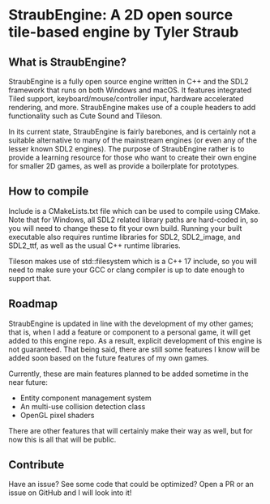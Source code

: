 # StraubEngine: A 2D open source tile-based engine by Tyler Straub

## What is StraubEngine?

StraubEngine is a fully open source engine written in C++ and the SDL2 framework that runs on both Windows and macOS. It features integrated Tiled support, keyboard/mouse/controller input, hardware accelerated rendering, and more. StraubEngine makes use of a couple headers to add functionality such as Cute Sound and Tileson.

In its current state, StraubEngine is fairly barebones, and is certainly not a suitable alternative to many of the mainstream engines (or even any of the lesser known SDL2 engines). The purpose of StraubEngine rather is to provide a learning resource for those who want to create their own engine for smaller 2D games, as well as provide a boilerplate for prototypes.

## How to compile

Include is a CMakeLists.txt file which can be used to compile using CMake. Note that for Windows, all SDL2 related library paths are hard-coded in, so you will need to change these to fit your own build. Running your built executable also requires runtime libraries for SDL2, SDL2_image, and SDL2_ttf, as well as the usual C++ runtime libraries.

Tileson makes use of std::filesystem which is a C++ 17 include, so you will need to make sure your GCC or clang compiler is up to date enough to support that.

## Roadmap

StraubEngine is updated in line with the development of my other games; that is, when I add a feature or component to a personal game, it will get added to this engine repo. As a result, explicit development of this engine is not guaranteed. That being said, there are still some features I know will be added soon based on the future features of my own games.

Currently, these are main features planned to be added sometime in the near future:
- Entity component management system
- An multi-use collision detection class
- OpenGL pixel shaders

There are other features that will certainly make their way as well, but for now this is all that will be public.

## Contribute

Have an issue? See some code that could be optimized? Open a PR or an issue on GitHub and I will look into it!